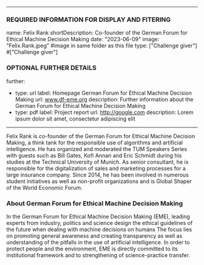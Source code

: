
---
### REQUIRED INFORMATION FOR DISPLAY AND FITERING
name: Felix Rank
shortDescription: Co-founder of the German Forum for Ethical Machine Decision Making
date: "2023-06-09"
image: "Felix.Rank.jpeg" #image in same folder as this file
type: ["Challenge giver"] #["Challenge giver"]

### OPTIONAL FURTHER DETAILS
further:
 -  type: url
    label: Homepage German Forum for Ethical Machine Decision Making
    url: www.df-eme.org
    description: Further information about the German Forum for Ethical Machine Decision Making
 -  type: pdf
    label: Project report
    url: http://google.com
    description: Lorem ipsum dolor sit amet, consectetur adipiscing elit
---

Felix Rank is co-founder of the German Forum for Ethical Machine Decision Making, a think tank for the responsible use of algorithms and artificial intelligence. He has organized and moderated the TUM Speakers Series with guests such as Bill Gates, Kofi Annan and Eric Schmidt during his studies at the Technical University of Munich. As senior consultant, he is responsible for the digitalization of sales and marketing processes for a large insurance company. Since 2014, he has been involved in numerous student initiatives as well as non-profit organizations and is Global Shaper of the World Economic Forum. 

### About German Forum for Ethical Machine Decision Making

In the German Forum for Ethical Machine Decision Making (EME), leading experts from industry, politics and science design the ethical guidelines of the future when dealing with machine decisions on humans
The focus lies on promoting general awareness and creating transparency as well as understanding of the pitfalls in the use of artificial intelligence.
In order to protect people and the environment, EME is directly committed to its institutional framework and to strengthening of science-practice transfer.